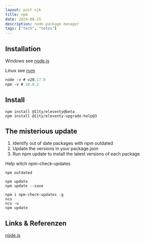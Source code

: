 ```yaml
---
layout: post.njk
title: npm
date: 2024-08-25
description: node package manager
tags: ["tech", "notes"]
---  
```


## Installation   

Windows see [node.js]

Linux see [nvm](../nvm)

```ps
node -v # v20.17.0
npm -v # 10.8.2
```

## Install

```
npm install @11ty/eleventy@beta
npm install @11ty/eleventy-upgrade-help@3
```

## The misterious update   

1. Identify out of date packages with npm outdated
2. Update the versions in your package.json
3. Run npm update to install the latest versions of each package

Help witch npm-check-updates

```
npm outdated

npm update
npm update --save

npm i npm-check-updates -g
ncu
ncu -u
npm update

```


## Links & Referenzen  
[node.js]  





[node.js]: https://nodejs.org/en/download/package-manager  


